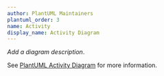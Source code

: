 ```yaml
---
author: PlantUML Maintainers
plantuml_order: 3
name: Activity
display_name: Activity Diagram
---
```


_Add a diagram description_.

See [PlantUML Activity Diagram](https://plantuml.com/activity-diagram-beta) for more information.
